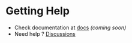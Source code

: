 # Getting Help

- Check documentation at [docs](../docs) _(coming soon)_
- Need help ? [Discussions](https://github.com/alyssabedard/mpv2anki/discussions)
